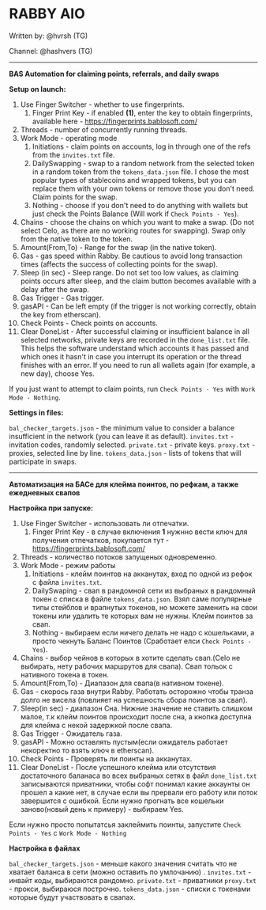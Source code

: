 # RABBY AIO

Written by: @hvrsh (TG)

Channel: @hashvers (TG)

---

**BAS Automation for claiming points, referrals, and daily swaps**

**Setup on launch:**

1. Use Finger Switcher - whether to use fingerprints.
	1. Finger Print Key - if enabled **(1)**, enter the key to obtain fingerprints, available here - https://fingerprints.bablosoft.com/
3. Threads - number of concurrently running threads.
4. Work Mode - operating mode
	1. Initiations - claim points on accounts, log in through one of the refs from the `invites.txt` file.
	2. DailySwapping - swap to a random network from the selected token in a random token from the `tokens_data.json` file. I chose the most popular types of stablecoins and wrapped tokens, but you can replace them with your own tokens or remove those you don't need. Claim points for the swap.
	3. Nothing - choose if you don't need to do anything with wallets but just check the Points Balance (Will work if `Check Points - Yes`).
5. Chains - choose the chains on which you want to make a swap. (Do not select Celo, as there are no working routes for swapping). Swap only from the native token to the token.
6. Amount(From,To) - Range for the swap (in the native token).
7. Gas - gas speed within Rabby. Be cautious to avoid long transaction times (affects the success of collecting points for the swap).
8. Sleep (in sec) - Sleep range. Do not set too low values, as claiming points occurs after sleep, and the claim button becomes available with a delay after the swap.
9. Gas Trigger - Gas trigger.
10. gasAPI - Can be left empty (if the trigger is not working correctly, obtain the key from etherscan).
11. Check Points - Check points on accounts.
12. Clear DoneList - After successful claiming or insufficient balance in all selected networks, private keys are recorded in the `done_list.txt` file. This helps the software understand which accounts it has passed and which ones it hasn't in case you interrupt its operation or the thread finishes with an error. If you need to run all wallets again (for example, a new day), choose Yes.

If you just want to attempt to claim points, run `Check Points - Yes` with `Work Mode - Nothing`.

**Settings in files:**

`bal_checker_targets.json` - the minimum value to consider a balance insufficient in the network (you can leave it as default).
`invites.txt` - invitation codes, randomly selected.
`private.txt` - private keys.
`proxy.txt` - proxies, selected line by line.
`tokens_data.json` - lists of tokens that will participate in swaps.

---

**Автоматизация на БАСе для клейма поинтов, по рефкам, а также ежедневных свапов**

**Настройка при запуске:**

1. Use Finger Switcher - использовать ли отпечатки.
	1. Finger Print Key - в случае включения **1** нужнно вести ключ для получения отпечатков, покупается тут - https://fingerprints.bablosoft.com/
3. Threads - количество потоков запущеных одновременно.
4. Work Mode  - режим работы
	1. Initiations - клейм поинтов на акканутах, вход по одной из рефок с файла `invites.txt`.
	2. DailySwaping - свап в рандомной сети из выбраных в рандомный токен с списка в файле `tokens_data.json`. Взял саме популярные типы стейблов и врапнутых токенов, но можете заменить на свои токены или удалить те которых вам не нужны. Клейм поинтов за свап.
	3. Nothing - выбираем если ничего делать не надо с кошельками, а просто чекнуть Баланс Поинтов (Сработает елси `Check Points - Yes`).
5. Chains - выбор чейнов в которых в хотите сделать свап.(Celo не выбирать, нету рабочих маршрутов для свапа). Свап тольок с нативного токена в токен.
6. Amount(From,To) - Диапазон для свапа(в нативном токене).
7. Gas - скорось газа внутри Rabby. Работать осторожно чтобы транза долго не висела (повлияет на успешность сбора поинтов за свап).
8. Sleep(in sec) - диапазон Сна. Нижние значение не ставить слишком малое, т.к клейм поинтов происходит после сна, а кнопка доступна для клейма с некой задержкой после свапа.
9. Gas Trigger - Ожидатель газа.
10. gasAPI - Можно оставлять пустым(если ожидатель работает некоректно то взять ключ в etherscan).
11. Check Points - Проверять ли поинты на акканутах.
12. Clear DoneList - После успешного клейма или отсутствия достаточного баланаса во всех выбраных сетях в файл `done_list.txt` записываются приватники, чтобы софт понимал какие аккаунты он прошел а какие нет, в случае если вы прервали его работу или поток завершится с ошибкой. Если нужно прогнать все кошельки заново(новый день к примеру) - выбираем Yes.
 
 Если нужно просто попытатсья заклеймить поинты, запустите  `Check Points - Yes` с `Work Mode - Nothing`

 **Настройка в файлах**

 `bal_checker_targets.json` - меньше какого значения считать что не хватает баланса в сети (можно оставить по умлочанию) .
 `invites.txt` - инвайт коды, выбираются рандомно.
 `private.txt` - приватники
 `proxy.txt` - прокси, выбираюся построчно.
 `tokens_data.json` - списки с токенами которые будут участвовать в свапах.
 